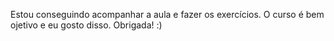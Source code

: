 Estou conseguindo acompanhar a aula e fazer os exercícios. O curso é bem ojetivo e eu gosto disso. Obrigada! :)
